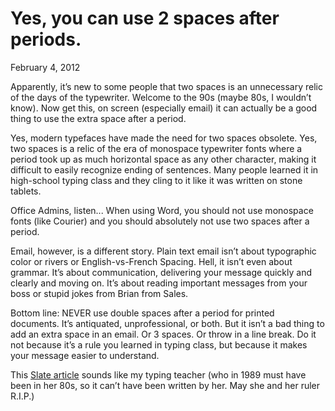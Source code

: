 # Yes, you can use 2 spaces after periods.

<p class="datestamp">February 4, 2012</p>

Apparently, it’s new to some people that two spaces is an unnecessary relic of the days of the typewriter. Welcome to the 90s (maybe 80s, I wouldn’t know). Now get this, on screen (especially email) it can actually be a good thing to use the extra space after a period.

Yes, modern typefaces have made the need for two spaces obsolete. Yes, two spaces is a relic of the era of monospace typewriter fonts where a period took up as much horizontal space as any other character, making it difficult to easily recognize ending of sentences. Many people learned it in high-school typing class and they cling to it like it was written on stone tablets.

Office Admins, listen... When using Word, you should not use monospace fonts (like Courier) and you should absolutely not use two spaces after a period.

Email, however, is a different story. Plain text email isn’t about typographic color or rivers or English-vs-French Spacing. Hell, it isn’t even about grammar. It’s about communication, delivering your message quickly and clearly and moving on. It’s about reading important messages from your boss or stupid jokes from Brian from Sales.

Bottom line: NEVER use double spaces after a period for printed documents. It’s antiquated, unprofessional, or both. But it isn’t a bad thing to add an extra space in an email. Or 3 spaces. Or throw in a line break. Do it not because it’s a rule you learned in typing class, but because it makes your message easier to understand.

This [Slate article](http://www.slate.com/id/2281146/) sounds like my typing teacher (who in 1989 must have been in her 80s, so it can’t have been written by her. May she and her ruler R.I.P.)
